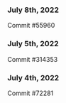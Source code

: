 ### July 8th, 2022

Commit #55960

### July 5th, 2022

Commit #314353


### July 4th, 2022

Commit #72281

